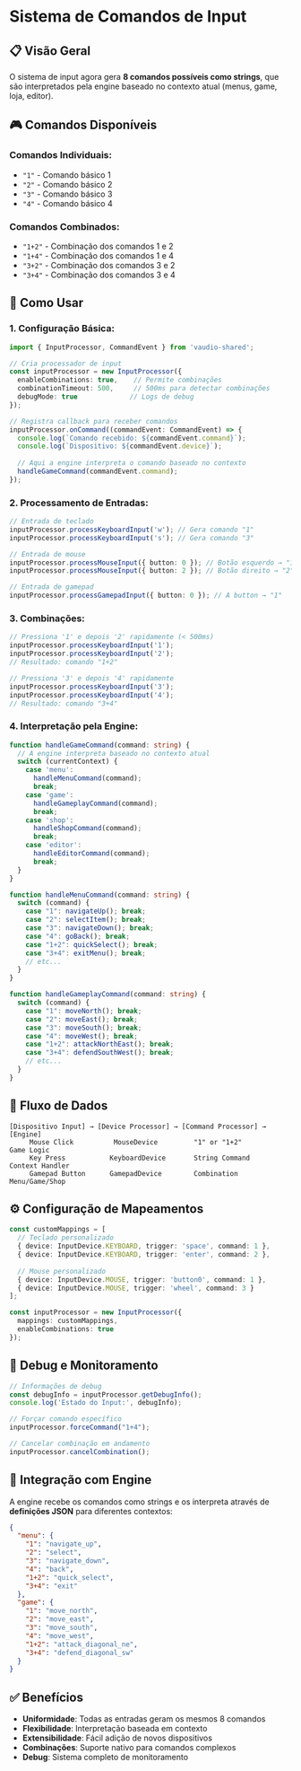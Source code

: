 # Sistema de Comandos de Input

## 📋 **Visão Geral**

O sistema de input agora gera **8 comandos possíveis como strings**, que são interpretados pela engine baseado no contexto atual (menus, game, loja, editor).

## 🎮 **Comandos Disponíveis**

### **Comandos Individuais:**
- `"1"` - Comando básico 1
- `"2"` - Comando básico 2  
- `"3"` - Comando básico 3
- `"4"` - Comando básico 4

### **Comandos Combinados:**
- `"1+2"` - Combinação dos comandos 1 e 2
- `"1+4"` - Combinação dos comandos 1 e 4
- `"3+2"` - Combinação dos comandos 3 e 2
- `"3+4"` - Combinação dos comandos 3 e 4

## 🔧 **Como Usar**

### **1. Configuração Básica:**

```typescript
import { InputProcessor, CommandEvent } from 'vaudio-shared';

// Cria processador de input
const inputProcessor = new InputProcessor({
  enableCombinations: true,    // Permite combinações
  combinationTimeout: 500,     // 500ms para detectar combinações
  debugMode: true             // Logs de debug
});

// Registra callback para receber comandos
inputProcessor.onCommand((commandEvent: CommandEvent) => {
  console.log(`Comando recebido: ${commandEvent.command}`);
  console.log(`Dispositivo: ${commandEvent.device}`);
  
  // Aqui a engine interpreta o comando baseado no contexto
  handleGameCommand(commandEvent.command);
});
```

### **2. Processamento de Entradas:**

```typescript
// Entrada de teclado
inputProcessor.processKeyboardInput('w'); // Gera comando "1"
inputProcessor.processKeyboardInput('s'); // Gera comando "3"

// Entrada de mouse
inputProcessor.processMouseInput({ button: 0 }); // Botão esquerdo → "1"
inputProcessor.processMouseInput({ button: 2 }); // Botão direito → "2"

// Entrada de gamepad
inputProcessor.processGamepadInput({ button: 0 }); // A button → "1"
```

### **3. Combinações:**

```typescript
// Pressiona '1' e depois '2' rapidamente (< 500ms)
inputProcessor.processKeyboardInput('1'); 
inputProcessor.processKeyboardInput('2'); 
// Resultado: comando "1+2"

// Pressiona '3' e depois '4' rapidamente
inputProcessor.processKeyboardInput('3');
inputProcessor.processKeyboardInput('4');
// Resultado: comando "3+4"
```

### **4. Interpretação pela Engine:**

```typescript
function handleGameCommand(command: string) {
  // A engine interpreta baseado no contexto atual
  switch (currentContext) {
    case 'menu':
      handleMenuCommand(command);
      break;
    case 'game':
      handleGameplayCommand(command);
      break;
    case 'shop':
      handleShopCommand(command);
      break;
    case 'editor':
      handleEditorCommand(command);
      break;
  }
}

function handleMenuCommand(command: string) {
  switch (command) {
    case "1": navigateUp(); break;
    case "2": selectItem(); break;
    case "3": navigateDown(); break;
    case "4": goBack(); break;
    case "1+2": quickSelect(); break;
    case "3+4": exitMenu(); break;
    // etc...
  }
}

function handleGameplayCommand(command: string) {
  switch (command) {
    case "1": moveNorth(); break;
    case "2": moveEast(); break;
    case "3": moveSouth(); break;
    case "4": moveWest(); break;
    case "1+2": attackNorthEast(); break;
    case "3+4": defendSouthWest(); break;
    // etc...
  }
}
```

## 🎯 **Fluxo de Dados**

```
[Dispositivo Input] → [Device Processor] → [Command Processor] → [Engine]
     Mouse Click          MouseDevice         "1" or "1+2"         Game Logic
     Key Press           KeyboardDevice       String Command       Context Handler
     Gamepad Button      GamepadDevice        Combination          Menu/Game/Shop
```

## ⚙️ **Configuração de Mapeamentos**

```typescript
const customMappings = [
  // Teclado personalizado
  { device: InputDevice.KEYBOARD, trigger: 'space', command: 1 },
  { device: InputDevice.KEYBOARD, trigger: 'enter', command: 2 },
  
  // Mouse personalizado  
  { device: InputDevice.MOUSE, trigger: 'button0', command: 1 },
  { device: InputDevice.MOUSE, trigger: 'wheel', command: 3 }
];

const inputProcessor = new InputProcessor({
  mappings: customMappings,
  enableCombinations: true
});
```

## 🐛 **Debug e Monitoramento**

```typescript
// Informações de debug
const debugInfo = inputProcessor.getDebugInfo();
console.log('Estado do Input:', debugInfo);

// Forçar comando específico
inputProcessor.forceCommand("1+4");

// Cancelar combinação em andamento
inputProcessor.cancelCombination();
```

## 🔄 **Integração com Engine**

A engine recebe os comandos como strings e os interpreta através de **definições JSON** para diferentes contextos:

```json
{
  "menu": {
    "1": "navigate_up",
    "2": "select", 
    "3": "navigate_down",
    "4": "back",
    "1+2": "quick_select",
    "3+4": "exit"
  },
  "game": {
    "1": "move_north",
    "2": "move_east", 
    "3": "move_south",
    "4": "move_west",
    "1+2": "attack_diagonal_ne",
    "3+4": "defend_diagonal_sw"
  }
}
```

## ✅ **Benefícios**

- **Uniformidade**: Todas as entradas geram os mesmos 8 comandos
- **Flexibilidade**: Interpretação baseada em contexto
- **Extensibilidade**: Fácil adição de novos dispositivos
- **Combinações**: Suporte nativo para comandos complexos
- **Debug**: Sistema completo de monitoramento

